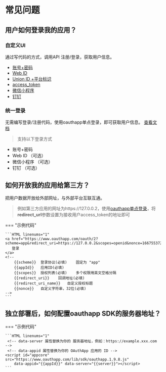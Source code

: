 
# 常见问题

## 用户如何登录我的应用？

### 自定义UI

通过写代码的方式，调用API 注册/登录，获取用户信息。

- [账号+密码](https://web.oauthapp.com/4/docs/framework_user/#_6)
- [Web ID](https://web.oauthapp.com/4/docs/framework_user/#_2)
- [Union ID +平台标识](https://web.oauthapp.com/4/docs/framework_user/#_3)
- [access_token](https://web.oauthapp.com/4/docs/framework_user/#access_token)
- [微信小程序](https://web.oauthapp.com/4/docs/framework_user/#_9)
- [钉钉](https://web.oauthapp.com/4/docs/framework_user/#_12)

### 统一登录

无需编写登录/注册代码，使用oauthapp单点登录，即可获取用户信息。
[查看文档](https://web.oauthapp.com/4/docs/framework_user/#_13)

> 支持以下登录方式

- 账号+密码
- Web ID （可选）
- 微信小程序 （可选）
- 钉钉 （可选）
<!-- - 邮箱+密码 -->
<!-- - 手机号+密码 -->
<!-- - Union ID +平台标识 -->

## 如何开放我的应用给第三方？

把用户数据开放给外部网址，与外部平台互联互通。

> 例如第三方应用的网址为https://127.0.0.2，使用[oauthapp单点登录](https://web.oauthapp.com/4/docs/framework_user/#_13)，将**redirect_url**参数设置为接收用户access_token的地址即可

=== "示例代码"

    ```HTML linenums="1"
    <a href="https://www.oauthapp.com/oauth/2?scheme=app&redirect_uri=https://127.0.0.2&scopes=openid&nonce=1667553723079">
       登录
    </a>
    <!-- 
        {{scheme}}	登录协议(必填)	固定为 "app"
        {{appId}}	应用ID(必填)	
        {{scopes}}	授权列表(必填)	多个权限用英文空格分隔
        {{redirect_uri}}	回调地址(必填)	
        {{redirect_uri_name}}	自定义授权标题	
        {{nonce}}	自定义字符串，32位(必填)	 
    -->
    ```

## 独立部署后，如何配置oauthapp SDK的服务器地址？

=== "示例代码"

    ```HTML linenums="1"
     <!-- data-server 属性替换为你的 服务器地址，例如：https://example.xxx.com -->
     <!-- data-appid 属性替换为你的 OAuthApp 应用的 ID -->
    <script id="appcore" src="https://www.oauthapp.com/lib/sdk/oauthapp.1.9.8.js" 
        data-appid="{{appId}}" data-server="{{server}}"></script>
    ```

<!-- 
## 如何实现排行榜功能？

1，用户登录注册

2，提交用户的分数

3，自动计算排名，查看排行榜数据

4，按天/周/月/年计算榜单

## 如何实现打卡签到功能？

1，用户登录注册

2，提交用户打卡记录

3，查看我的打卡记录

## 如何实现问卷调查功能？

1，用户登录注册

2，提交问卷

3，查看数据


## 如何制作一个聊天室？

1，用户登录注册

2，读取聊天消息

3，发送消息

4，删除/更新消息

## 如何制作一个新闻系统？

1，用户登录注册

2，发布新闻

3，读取新闻列表

4，更新/删除新闻 -->
